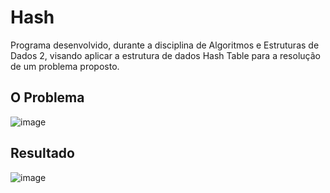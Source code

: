 # Hash
Programa desenvolvido, durante a disciplina de Algoritmos e Estruturas de Dados 2, visando aplicar a estrutura de dados Hash Table para a resolução de um problema proposto.

## O Problema
![image](https://user-images.githubusercontent.com/100099053/224518153-4d4fc6cf-5f82-403a-94f6-aa4e8c8a7f19.png)

## Resultado
![image](https://user-images.githubusercontent.com/100099053/224518127-4a8236ed-b545-4f24-9f21-75dc8c13e4eb.png)
